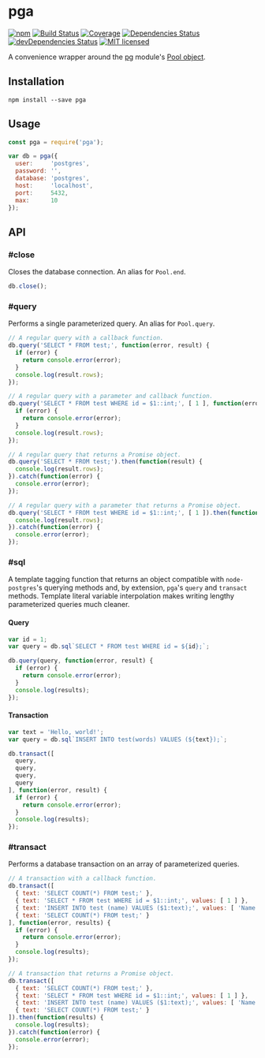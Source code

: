 # pga

[![npm](https://img.shields.io/npm/v/pga.svg?style=flat-square)](https://www.npmjs.com/package/pga) [![Build Status](https://img.shields.io/travis/ConnorWiseman/pga/master.svg?style=flat-square)](https://travis-ci.org/ConnorWiseman/pga) [![Coverage](https://img.shields.io/codecov/c/github/ConnorWiseman/pga.svg?style=flat-square)](https://codecov.io/gh/ConnorWiseman/pga)
[![Dependencies Status](https://david-dm.org/ConnorWiseman/pga/status.svg?style=flat-square)](https://david-dm.org/ConnorWiseman/pga)
[![devDependencies Status](https://david-dm.org/ConnorWiseman/pga/dev-status.svg?style=flat-square)](https://david-dm.org/ConnorWiseman/pga?type=dev)
[![MIT licensed](https://img.shields.io/badge/license-MIT-blue.svg?style=flat-square)](https://github.com/ConnorWiseman/pga/blob/master/LICENSE)

A convenience wrapper around the [pg](https://github.com/brianc/node-postgres) module's [Pool object](https://github.com/brianc/node-pg-pool).


## Installation

```shell
npm install --save pga
```


## Usage

```javascript
const pga = require('pga');

var db = pga({
  user:     'postgres',
  password: '',
  database: 'postgres',
  host:     'localhost',
  port:     5432,
  max:      10
});
```


## API
### &#35;close
Closes the database connection. An alias for `Pool.end`.

```javascript
db.close();
```


### &#35;query
Performs a single parameterized query. An alias for `Pool.query`.

```javascript
// A regular query with a callback function.
db.query('SELECT * FROM test;', function(error, result) {
  if (error) {
    return console.error(error);
  }
  console.log(result.rows);
});

// A regular query with a parameter and callback function.
db.query('SELECT * FROM test WHERE id = $1::int;', [ 1 ], function(error, result) {
  if (error) {
    return console.error(error);
  }
  console.log(result.rows);
});

// A regular query that returns a Promise object.
db.query('SELECT * FROM test;').then(function(result) {
  console.log(result.rows);
}).catch(function(error) {
  console.error(error);
});

// A regular query with a parameter that returns a Promise object.
db.query('SELECT * FROM test WHERE id = $1::int;', [ 1 ]).then(function(result) {
  console.log(result.rows);
}).catch(function(error) {
  console.error(error);
});
```


### &#35;sql
A template tagging function that returns an object compatible with `node-postgres`'s querying methods and, by extension, `pga`'s  `query` and `transact` methods. Template literal variable interpolation makes writing lengthy parameterized queries much cleaner.

#### Query
```javascript
var id = 1;
var query = db.sql`SELECT * FROM test WHERE id = ${id};`;

db.query(query, function(error, result) {
  if (error) {
    return console.error(error);
  }
  console.log(results);
});
```

#### Transaction
```javascript
var text = 'Hello, world!';
var query = db.sql`INSERT INTO test(words) VALUES (${text});`;

db.transact([
  query,
  query,
  query,
  query
], function(error, result) {
  if (error) {
    return console.error(error);
  }
  console.log(results);
});
```


### &#35;transact
Performs a database transaction on an array of parameterized queries.

```javascript
// A transaction with a callback function.
db.transact([
  { text: 'SELECT COUNT(*) FROM test;' },
  { text: 'SELECT * FROM test WHERE id = $1::int;', values: [ 1 ] },
  { text: 'INSERT INTO test (name) VALUES ($1:text);', values: [ 'Name!' ] },
  { text: 'SELECT COUNT(*) FROM test;' }
], function(error, results) {
  if (error) {
    return console.error(error);
  }
  console.log(results);
});

// A transaction that returns a Promise object.
db.transact([
  { text: 'SELECT COUNT(*) FROM test;' },
  { text: 'SELECT * FROM test WHERE id = $1::int;', values: [ 1 ] },
  { text: 'INSERT INTO test (name) VALUES ($1:text);', values: [ 'Name!' ] },
  { text: 'SELECT COUNT(*) FROM test;' }
]).then(function(results) {
  console.log(results);
}).catch(function(error) {
  console.error(error);
});
```
